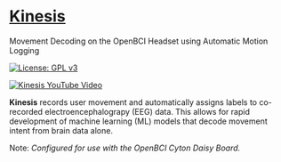# [Kinesis](https://github.com/Mousai-Neurotechnologies/Kinesis)
Movement Decoding on the OpenBCI Headset using Automatic Motion Logging

[![License: GPL v3](https://img.shields.io/badge/License-GPLv3-blue.svg)](https://www.gnu.org/licenses/gpl-3.0)

[![Kinesis YouTube Video](media/KinesisCollage.png)](https://youtu.be/JmtpmnEbmtA) 
 
**Kinesis** records user movement and automatically assigns labels to co-recorded electroencephalograpy (EEG) data. This allows for rapid development of machine learning (ML) models that decode movement intent from brain data alone. 

Note: *Configured for use with the OpenBCI Cyton Daisy Board.*
